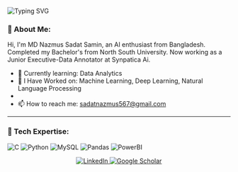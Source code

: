 ![Typing SVG](https://readme-typing-svg.herokuapp.com/?lines=Welcome+to+my+GitHub+Profile!;I+love+Data+Science+%26+Python;Let's+build+something+awesome+🚀&center=true&width=500&height=45)

### 💫 About Me:
Hi, I'm MD Nazmus Sadat Samin, an AI enthusiast from Bangladesh. Completed my Bachelor's from North South University. Now working as a Junior Executive-Data Annotator at Synpatica Ai. 

- 🌱 Currently learning: Data Analytics
- 🔭 I Have Worked on: Machine Learning, Deep Learning, Natural Language Processing
- 
- 📫 How to reach me: sadatnazmus567@gmail.com

---

### 🧰 Tech Expertise:
![C](https://img.shields.io/badge/C-00599C?style=for-the-badge&logo=&logoColor=white)
![Python](https://img.shields.io/badge/Python-3670A0?style=for-the-badge&logo=python&logoColor=ffdd54)
![MySQL](https://img.shields.io/badge/MySQL-00000F?style=for-the-badge&logo=mysql&logoColor=white)
![Pandas](https://img.shields.io/badge/Pandas-150458?style=for-the-badge&logo=pandas&logoColor=white)
![PowerBI](https://img.shields.io/badge/PowerBI-F2C811?style=for-the-badge&logo=powerbi&logoColor=black) 


<p align="center">
  <a href="https://www.linkedin.com/in/YOUR_LINK/](https://www.linkedin.com/in/md-nazmus-sadat-samin-58089021b/" target="_blank">
    <img src="https://img.shields.io/badge/-LinkedIn-%230077B5?style=for-the-badge&logo=linkedin&logoColor=white" alt="LinkedIn"/>
  </a>
  <a href="https://samin.dev](https://scholar.google.com/citations?user=PL_fEmgAAAAJ&hl=en" target="_blank">
    <img src="https://img.shields.io/badge/-Portfolio-000000?style=for-the-badge&logo=vercel&logoColor=white" alt="Google Scholar"/>
  </a>
</p>

